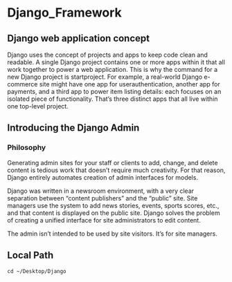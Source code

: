 # Django_Framework
## Django web application concept
Django uses the concept of projects and apps to keep code clean and readable. A single Django project contains one or more apps within it that all work together to power a web application. This is why the command for a new Django project is startproject.
For example, a real-world Django e-commerce site might have one app for userauthentication, another app for payments, and a third app to power item listing details: each focuses on an isolated piece of functionality. That’s three distinct apps that all live within one top-level project.
## Introducing the Django Admin
### Philosophy 
Generating admin sites for your staff or clients to add, change, and delete content is tedious work that doesn’t require much creativity. For that reason, Django entirely automates creation of admin interfaces for models. 

Django was written in a newsroom environment, with a very clear separation between “content publishers” and the “public” site. Site managers use the system to add news stories, events, sports scores, etc., and that content is displayed on the public site. Django solves the problem of creating a unified interface for site administrators to edit content.

The admin isn’t intended to be used by site visitors. It’s for site managers.

## Local Path
`cd ~/Desktop/Django`
